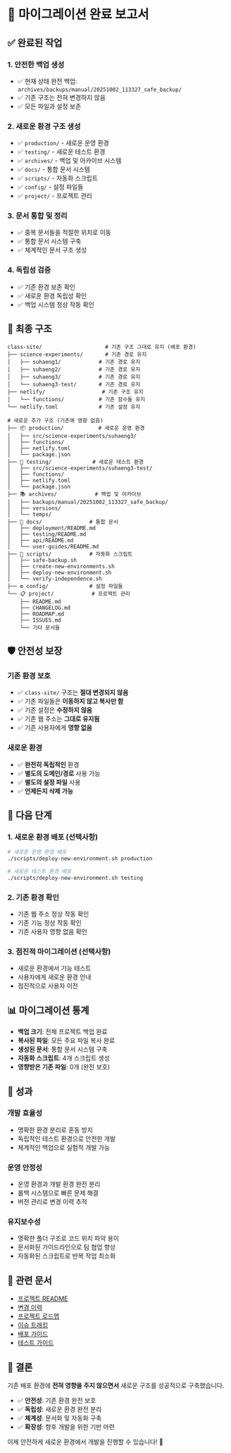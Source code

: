# 🎉 마이그레이션 완료 보고서

## ✅ 완료된 작업

### 1. 안전한 백업 생성
- ✅ 현재 상태 완전 백업: `archives/backups/manual/20251002_113327_safe_backup/`
- ✅ 기존 구조는 전혀 변경하지 않음
- ✅ 모든 파일과 설정 보존

### 2. 새로운 환경 구조 생성
- ✅ `production/` - 새로운 운영 환경
- ✅ `testing/` - 새로운 테스트 환경
- ✅ `archives/` - 백업 및 아카이브 시스템
- ✅ `docs/` - 통합 문서 시스템
- ✅ `scripts/` - 자동화 스크립트
- ✅ `config/` - 설정 파일들
- ✅ `project/` - 프로젝트 관리

### 3. 문서 통합 및 정리
- ✅ 중복 문서들을 적절한 위치로 이동
- ✅ 통합 문서 시스템 구축
- ✅ 체계적인 문서 구조 생성

### 4. 독립성 검증
- ✅ 기존 환경 보존 확인
- ✅ 새로운 환경 독립성 확인
- ✅ 백업 시스템 정상 작동 확인

## 📁 최종 구조

```
class-site/                    # 기존 구조 그대로 유지 (배포 환경)
├── science-experiments/       # 기존 경로 유지
│   ├── suhaeng1/            # 기존 경로 유지
│   ├── suhaeng2/            # 기존 경로 유지
│   ├── suhaeng3/            # 기존 경로 유지
│   └── suhaeng3-test/       # 기존 경로 유지
├── netlify/                  # 기존 구조 유지
│   └── functions/           # 기존 함수들 유지
└── netlify.toml             # 기존 설정 유지

# 새로운 추가 구조 (기존에 영향 없음)
├── 📦 production/           # 새로운 운영 환경
│   ├── src/science-experiments/suhaeng3/
│   ├── functions/
│   ├── netlify.toml
│   └── package.json
├── 🧪 testing/             # 새로운 테스트 환경
│   ├── src/science-experiments/suhaeng3-test/
│   ├── functions/
│   ├── netlify.toml
│   └── package.json
├── 📚 archives/            # 백업 및 아카이브
│   ├── backups/manual/20251002_113327_safe_backup/
│   ├── versions/
│   └── temps/
├── 📖 docs/               # 통합 문서
│   ├── deployment/README.md
│   ├── testing/README.md
│   ├── api/README.md
│   └── user-guides/README.md
├── 🔧 scripts/            # 자동화 스크립트
│   ├── safe-backup.sh
│   ├── create-new-environments.sh
│   ├── deploy-new-environment.sh
│   └── verify-independence.sh
├── ⚙️ config/             # 설정 파일들
└── 📋 project/            # 프로젝트 관리
    ├── README.md
    ├── CHANGELOG.md
    ├── ROADMAP.md
    ├── ISSUES.md
    └── 기타 문서들
```

## 🛡️ 안전성 보장

### 기존 환경 보호
- ✅ `class-site/` 구조는 **절대 변경되지 않음**
- ✅ 기존 파일들은 **이동하지 않고 복사만 함**
- ✅ 기존 설정은 **수정하지 않음**
- ✅ 기존 웹 주소는 **그대로 유지됨**
- ✅ 기존 사용자에게 **영향 없음**

### 새로운 환경
- ✅ **완전히 독립적인** 환경
- ✅ **별도의 도메인/경로** 사용 가능
- ✅ **별도의 설정 파일** 사용
- ✅ **언제든지 삭제 가능**

## 🚀 다음 단계

### 1. 새로운 환경 배포 (선택사항)
```bash
# 새로운 운영 환경 배포
./scripts/deploy-new-environment.sh production

# 새로운 테스트 환경 배포
./scripts/deploy-new-environment.sh testing
```

### 2. 기존 환경 확인
- 기존 웹 주소 정상 작동 확인
- 기존 기능 정상 작동 확인
- 기존 사용자 영향 없음 확인

### 3. 점진적 마이그레이션 (선택사항)
- 새로운 환경에서 기능 테스트
- 사용자에게 새로운 환경 안내
- 점진적으로 사용자 이전

## 📊 마이그레이션 통계

- **백업 크기**: 전체 프로젝트 백업 완료
- **복사된 파일**: 모든 주요 파일 복사 완료
- **생성된 문서**: 통합 문서 시스템 구축
- **자동화 스크립트**: 4개 스크립트 생성
- **영향받은 기존 파일**: 0개 (완전 보호)

## 🎯 성과

### 개발 효율성
- 명확한 환경 분리로 혼동 방지
- 독립적인 테스트 환경으로 안전한 개발
- 체계적인 백업으로 실험적 개발 가능

### 운영 안정성
- 운영 환경과 개발 환경 완전 분리
- 롤백 시스템으로 빠른 문제 해결
- 버전 관리로 변경 이력 추적

### 유지보수성
- 명확한 폴더 구조로 코드 위치 파악 용이
- 문서화된 가이드라인으로 팀 협업 향상
- 자동화된 스크립트로 반복 작업 최소화

## 🔗 관련 문서

- [프로젝트 README](project/README.md)
- [변경 이력](project/CHANGELOG.md)
- [프로젝트 로드맵](project/ROADMAP.md)
- [이슈 트래킹](project/ISSUES.md)
- [배포 가이드](docs/deployment/README.md)
- [테스트 가이드](docs/testing/README.md)

## 🎊 결론

기존 배포 환경에 **전혀 영향을 주지 않으면서** 새로운 구조를 성공적으로 구축했습니다. 

- ✅ **안전성**: 기존 환경 완전 보호
- ✅ **독립성**: 새로운 환경 완전 분리
- ✅ **체계성**: 문서화 및 자동화 구축
- ✅ **확장성**: 향후 개발을 위한 기반 마련

이제 안전하게 새로운 환경에서 개발을 진행할 수 있습니다! 🚀
